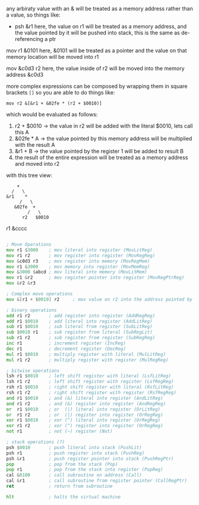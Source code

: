 any arbiraty value with an & will be treated as a memory address rather than a 
value, so things like:

- psh &r1
    here, the value on r1 will be treated as a memory address, and the value
    pointed by it will be pushed into stack, this is the same as de-referencing a ptr

mov r1 &0101
    here, &0101 will be treated as a pointer and the value on that memory location will
    be moved into r1

mov &c0d3 r2
    here, the value inside of r2 will be moved into the memory address &c0d3

more complex expressions can be composed by wrapping them in square brackets `[]`
so you are able to do things like:

`mov r2 &[&r1 + &02fe * (r2 + $0010)]`

which would be evaluated as follows:
1. r2 + $0010 -> the value in r2 will be added with the literal $0010, lets call this A
2. &02fe * A -> the value pointed by this memory address will be multiplied with the result A
3. &r1 + B -> the value pointed by the register 1 will be added to result B
4. the result of the entire expression will be treated as a memory address and moved into r2

with this tree view:

```
    +
  /   \
&r1    *
     /   \
   &02fe  +
        /   \
      r2   $0010
```

r1
&cccc

```asm

; Move Operations
mov r1 $3000    ; mov literal into register (MovLitReg)
mov r1 r2       ; mov register into register (MovRegReg)
mov &c0d3 r3    ; mov register into memory (MovRegMem)
mov r1 &3000    ; mov memory into register (MovMemReg)
mov &3000 $abcd ; mov literal into memory (MovLitMem)
mov r1 &r2      ; mov register pointer into register (MovRegPtrReg)
mov &r2 &r3

; Complex move operations
mov &[r1 + $0010] r2     ; mov value on r2 into the address pointed by r2 + literal

; binary operations
add r1 r2       ; add register into register (AddRegReg)
add r1 $0010    ; add literal into register (AddLitReg)
sub r1 $0010    ; sub literal from register (SubLitReg)
sub $0010 r1    ; sub register from literal (SubRegLit)
sub r1 r2       ; sub register from register (SubRegReg)
inc r1          ; increment register (IncReg)
dec r1          ; decrement register (DecReg)
mul r1 $0010    ; multiply register with literal (MulLitReg)
mul r1 r2       ; multiply register with register (MulRegReg)

; bitwise operations
lsh r1 $0010    ; left shift register with literal (LsfLitReg)
lsh r1 r2       ; left shift register with register (LsfRegReg)
rsh r1 $0010    ; right shift register with literal (RsfLitReg)
rsh r1 r2       ; right shift register with register (RsfRegReg)
and r1 $0010    ; and (&) literal into register (AndLitReg)
and r1 r2       ; and (&) register into register (AndRegReg)
or  r1 $0010    ; or  (|) literal into register (OrLitReg)
or  r1 r2       ; or  (|) register into register (OrRegReg)
xor r1 $0010    ; xor (^) literal into register (OrRegReg)
xor r1 r2       ; xor (^) register into register (OrRegReg)
not r1          ; not (~) register (Not)

; stack operations (?)
psh $0010       ; push literal into stack (PushLit)
psh r1          ; push register into stack (PushReg)
psh &r1         ; push register pointer into stack (PushRegPtr)
pop             ; pop from the stack (Pop)
pop r1          ; pop from the stack into register (PopReg)
cal &0100       ; call subroutine on address (Call)
cal &r1         ; call subroutine from register pointer (CallRegPtr)
ret             ; return from subroutine

hlt             ; halts the virtual machine
```
